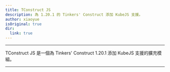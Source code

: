 ```yaml
---
title: TConstruct JS
description: 為 1.20.1 的 Tinkers' Construct 添加 KubeJS 支援。
author: xiaoyue
isOriginal: true
dir:
  link: true
---
```


<!-- <BadgeCompat CurseForge="mc-mods/tconstructjs" Modrinth="mod/tconjsconstructjs" Github="xiaoyue/constructjs" Mcmod="class/17415"/> -->

---

TConstruct JS 是一個為 Tinkers' Construct 1.20.1 添加 KubeJS 支援的擴充模組。

---

<Catalog hideHeading/>